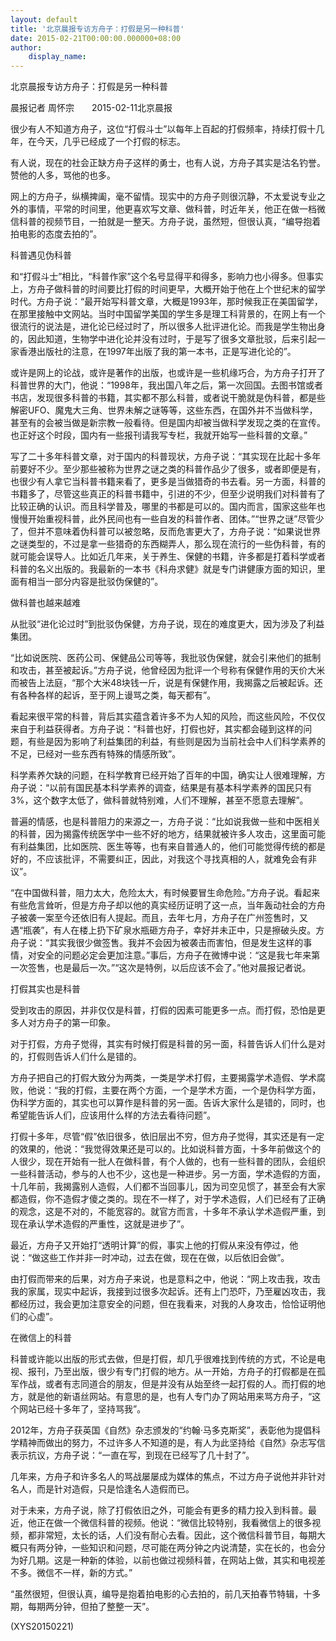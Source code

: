 ```yaml
---
layout: default
title: '北京晨报专访方舟子：打假是另一种科普'
date: 2015-02-21T00:00:00.000000+08:00
author:
    display_name: 
---
```


北京晨报专访方舟子：打假是另一种科普

晨报记者 周怀宗　　2015-02-11北京晨报

很少有人不知道方舟子，这位“打假斗士”以每年上百起的打假频率，持续打假十几年，在今天，几乎已经成了一个打假的标志。

有人说，现在的社会正缺方舟子这样的勇士，也有人说，方舟子其实是沽名钓誉。赞他的人多，骂他的也多。

网上的方舟子，纵横捭阖，毫不留情。现实中的方舟子则很沉静，不太爱说专业之外的事情，平常的时间里，他更喜欢写文章、做科普，时近年关，他正在做一档微信科普的视频节目，一拍就是一整天。方舟子说，虽然短，但很认真，“编导抱着拍电影的态度去拍的”。

科普遇见伪科普

和“打假斗士”相比，“科普作家”这个名号显得平和得多，影响力也小得多。但事实上，方舟子做科普的时间要比打假的时间更早，大概开始于他在上个世纪末的留学时代。方舟子说：“最开始写科普文章，大概是1993年，那时候我正在美国留学，在那里接触中文网站。当时中国留学美国的学生多是理工科背景的，在网上有一个很流行的说法是，进化论已经过时了，所以很多人批评进化论。而我是学生物出身的，因此知道，生物学中进化论并没有过时，于是写了很多文章批驳，后来引起一家香港出版社的注意，在1997年出版了我的第一本书，正是写进化论的”。

或许是网上的论战，或许是著作的出版，也或许是一些机缘巧合，为方舟子打开了科普世界的大门，他说：“1998年，我出国八年之后，第一次回国。去图书馆或者书店，发现很多科普的书籍，其实都不那么科普，或者说干脆就是伪科普，都是些解密UFO、魔鬼大三角、世界未解之谜等等，这些东西，在国外并不当做科学，甚至有的会被当做是新宗教一般看待。但是国内却被当做科学发现之类的在宣传。也正好这个时段，国内有一些报刊请我写专栏，我就开始写一些科普的文章。”

写了二十多年科普文章，对于国内的科普现状，方舟子说：“其实现在比起十多年前要好不少。至少那些被称为世界之谜之类的科普作品少了很多，或者即便是有，也很少有人拿它当科普书籍来看了，更多是当做猎奇的书去看。另一方面，科普的书籍多了，尽管这些真正的科普书籍中，引进的不少，但至少说明我们对科普有了比较正确的认识。而且科学普及，哪里的书都是可以的。国内而言，国家这些年也慢慢开始重视科普，此外民间也有一些自发的科普作者、团体。”“世界之谜”尽管少了，但并不意味着伪科普可以被忽略，反而危害更大了，方舟子说：“如果说世界之谜类型的，不过是拿一些猎奇的东西糊弄人，那么现在流行的一些伪科普，有的就可能会误导人。比如近几年来，关于养生、保健的书籍，许多都是打着科学或者科普的名义出版的。我最新的一本书《科舟求健》就是专门讲健康方面的知识，里面有相当一部分内容是批驳伪保健的”。

做科普也越来越难

从批驳“进化论过时”到批驳伪保健，方舟子说，现在的难度更大，因为涉及了利益集团。

“比如说医院、医药公司、保健品公司等等，我批驳伪保健，就会引来他们的抵制和攻击，甚至被起诉。”方舟子说，他曾经因为批评一个号称有保健作用的天价大米而被告上法庭，“那个大米48块钱一斤，说是有保健作用，我揭露之后被起诉。还有各种各样的起诉，至于网上谩骂之类，每天都有”。

看起来很平常的科普，背后其实蕴含着许多不为人知的风险，而这些风险，不仅仅来自于利益获得者。方舟子说：“科普也好，打假也好，其实都会碰到这样的问题，有些是因为影响了利益集团的利益，有些则是因为当前社会中人们科学素养的不足，已经对一些东西有特殊的情感所致”。

科学素养欠缺的问题，在科学教育已经开始了百年的中国，确实让人很难理解，方舟子说：“以前有国民基本科学素养的调查，结果是有基本科学素养的国民只有3%，这个数字太低了，做科普就特别难，人们不理解，甚至不愿意去理解”。

普遍的情感，也是科普阻力的来源之一，方舟子说：“比如说我做一些和中医相关的科普，因为揭露传统医学中一些不好的地方，结果就被许多人攻击，这里面可能有利益集团，比如医院、医生等等，也有来自普通人的，他们可能觉得传统的都是好的，不应该批评，不需要纠正，因此，对我这个寻找真相的人，就难免会有非议”。

“在中国做科普，阻力太大，危险太大，有时候要冒生命危险。”方舟子说。看起来有些危言耸听，但是方舟子却以他的真实经历证明了这一点，当年轰动社会的方舟子被袭一案至今还依旧有人提起。而且，去年七月，方舟子在广州签售时，又遇“瓶袭”，有人在楼上扔下矿泉水瓶砸方舟子，幸好并未正中，只是擦破头皮。方舟子说：“其实我很少做签售。我并不会因为被袭击而害怕，但是发生这样的事情，对安全的问题必定会更加注意。”事后，方舟子在微博中说：“这是我七年来第一次签售，也是最后一次。”“这次是特例，以后应该不会了。”他对晨报记者说。

打假其实也是科普

受到攻击的原因，并非仅仅是科普，打假的因素可能更多一点。而打假，恐怕是更多人对方舟子的第一印象。

对于打假，方舟子觉得，其实有时候打假是科普的另一面，科普告诉人们什么是对的，打假则告诉人们什么是错的。

方舟子把自己的打假大致分为两类，一类是学术打假，主要揭露学术造假、学术腐败，他说：“我的打假，主要在两个方面，一个是学术方面，一个是伪科学方面，伪科学方面的，其实也可以算作是科普的另一面。告诉大家什么是错的，同时，也希望能告诉人们，应该用什么样的方法去看待问题”。

打假十多年，尽管“假”依旧很多，依旧层出不穷，但方舟子觉得，其实还是有一定的效果的，他说：“我觉得效果还是可以的。比如说科普方面，十多年前做这个的人很少，现在开始有一批人在做科普，有个人做的，也有一些科普的团队，会组织一些科普活动，参与的人也不少，这也是一种进步。另一方面，学术造假的方面，十几年前，我揭露别人造假，人们都不当回事儿，因为司空见惯了，甚至会有大家都造假，你不造假才傻之类的。现在不一样了，对于学术造假，人们已经有了正确的观念，这是不对的，不能宽容的。就官方而言，十多年不承认学术造假严重，到现在承认学术造假的严重性，这就是进步了”。

最近，方舟子又开始打“透明计算”的假，事实上他的打假从来没有停过，他说：“做这些工作并非一时冲动，过去在做，现在在做，以后依旧会做”。

由打假而带来的后果，对方舟子来说，也是意料之中，他说：“网上攻击我，攻击我的家属，现实中起诉，我接到过很多次起诉。还有上门恐吓，乃至雇凶攻击，我都经历过，我会更加注意安全的问题，但在我看来，对我的人身攻击，恰恰证明他们的心虚”。

在微信上的科普

科普或许能以出版的形式去做，但是打假，却几乎很难找到传统的方式，不论是电视、报刊，乃至出版，很少有专门打假的地方。从一开始，方舟子的打假都是在孤军作战，或者有志同道合的朋友，但是并没有从始至终一起打假的人。而打假的地方，就是他的新语丝网站。有意思的是，也有人专门办了网站用来骂方舟子，“这个网站已经十多年了，坚持骂我”。

2012年，方舟子获英国《自然》杂志颁发的“约翰·马多克斯奖”，表彰他为提倡科学精神而做出的努力，不过许多人不知道的是，有人为此坚持给《自然》杂志写信表示抗议，方舟子说：“一直在写，到现在已经写了几十封了”。

几年来，方舟子和许多名人的骂战屡屡成为媒体的焦点，不过方舟子说他并非针对名人，而是针对造假，只是恰逢名人造假而已。

对于未来，方舟子说，除了打假依旧之外，可能会有更多的精力投入到科普。最近，他正在做一个微信科普的视频。他说：“微信比较特别，我看微信上的很多视频，都非常短，太长的话，人们没有耐心去看。因此，这个微信科普节目，每期大概只有两分钟，一些知识和问题，尽可能在两分钟之内说清楚，实在长的，也会分为好几期。这是一种新的体验，以前也做过视频科普，在网站上做，其实和电视差不多。微信不一样，新的方式。”

“虽然很短，但很认真，编导是抱着拍电影的心去拍的，前几天拍春节特辑，十多期，每期两分钟，但拍了整整一天”。

(XYS20150221)

